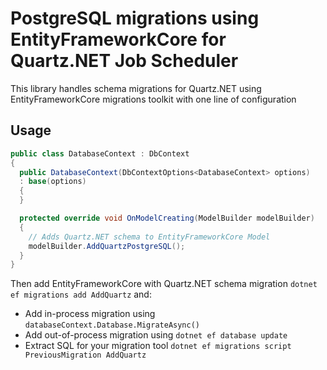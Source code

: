 # PostgreSQL migrations using EntityFrameworkCore for Quartz.NET Job Scheduler

This library handles schema migrations for Quartz.NET using EntityFrameworkCore migrations toolkit with one line of configuration

## Usage

```cs
public class DatabaseContext : DbContext
{
  public DatabaseContext(DbContextOptions<DatabaseContext> options)
  : base(options)
  {
  }

  protected override void OnModelCreating(ModelBuilder modelBuilder)
  {
    // Adds Quartz.NET schema to EntityFrameworkCore Model
    modelBuilder.AddQuartzPostgreSQL();
  }
}
```

Then add EntityFrameworkCore with Quartz.NET schema migration `dotnet ef migrations add AddQuartz` and:

- Add in-process migration using `databaseContext.Database.MigrateAsync()`
- Add out-of-process migration using `dotnet ef database update`
- Extract SQL for your migration tool `dotnet ef migrations script PreviousMigration AddQuartz`
